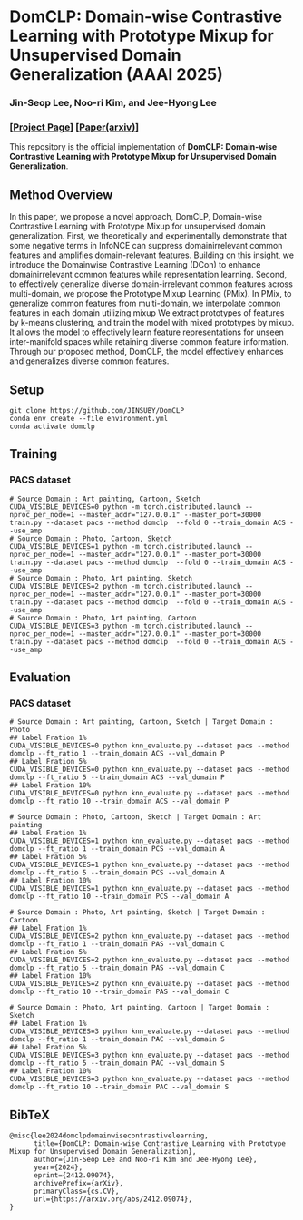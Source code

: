 # DomCLP: Domain-wise Contrastive Learning with Prototype Mixup for Unsupervised Domain Generalization (AAAI 2025)
### Jin-Seop Lee, Noo-ri Kim, and Jee-Hyong Lee

### [[Project Page](https://jinsuby.github.io/DomCLP/)] [[Paper(arxiv)](https://arxiv.org/abs/2412.09074)]
This repository is the official implementation of **DomCLP: Domain-wise Contrastive Learning with Prototype Mixup for Unsupervised Domain Generalization**.


## Method Overview

In this paper, we propose a novel approach, DomCLP, Domain-wise Contrastive Learning with Prototype Mixup for unsupervised domain generalization. First, we theoretically and experimentally demonstrate that some negative terms in InfoNCE can suppress domainirrelevant common features and amplifies domain-relevant features. Building on this insight, we introduce the Domainwise Contrastive Learning (DCon) to enhance domainirrelevant common features while representation learning. Second, to effectively generalize diverse domain-irrelevant common features across multi-domain, we propose the
Prototype Mixup Learning (PMix). In PMix, to generalize common features from multi-domain, we interpolate common features in each domain utilizing mixup  We extract prototypes of features by k-means clustering, and train the model with mixed prototypes by mixup. It allows the model to effectively learn feature representations for unseen inter-manifold spaces while retaining diverse common feature information. Through our proposed method, DomCLP, the model effectively enhances and generalizes diverse common features. 

## Setup

```shell
git clone https://github.com/JINSUBY/DomCLP
conda env create --file environment.yml
conda activate domclp
```

## Training

### PACS dataset
```shell
# Source Domain : Art painting, Cartoon, Sketch
CUDA_VISIBLE_DEVICES=0 python -m torch.distributed.launch --nproc_per_node=1 --master_addr="127.0.0.1" --master_port=30000 train.py --dataset pacs --method domclp  --fold 0 --train_domain ACS --use_amp
# Source Domain : Photo, Cartoon, Sketch
CUDA_VISIBLE_DEVICES=1 python -m torch.distributed.launch --nproc_per_node=1 --master_addr="127.0.0.1" --master_port=30000 train.py --dataset pacs --method domclp  --fold 0 --train_domain ACS --use_amp
# Source Domain : Photo, Art painting, Sketch
CUDA_VISIBLE_DEVICES=2 python -m torch.distributed.launch --nproc_per_node=1 --master_addr="127.0.0.1" --master_port=30000 train.py --dataset pacs --method domclp  --fold 0 --train_domain ACS --use_amp
# Source Domain : Photo, Art painting, Cartoon
CUDA_VISIBLE_DEVICES=3 python -m torch.distributed.launch --nproc_per_node=1 --master_addr="127.0.0.1" --master_port=30000 train.py --dataset pacs --method domclp  --fold 0 --train_domain ACS --use_amp
```


## Evaluation

### PACS dataset
```shell
# Source Domain : Art painting, Cartoon, Sketch | Target Domain : Photo
## Label Fration 1%
CUDA_VISIBLE_DEVICES=0 python knn_evaluate.py --dataset pacs --method domclp --ft_ratio 1 --train_domain ACS --val_domain P
## Label Fration 5%
CUDA_VISIBLE_DEVICES=0 python knn_evaluate.py --dataset pacs --method domclp --ft_ratio 5 --train_domain ACS --val_domain P
## Label Fration 10%
CUDA_VISIBLE_DEVICES=0 python knn_evaluate.py --dataset pacs --method domclp --ft_ratio 10 --train_domain ACS --val_domain P

# Source Domain : Photo, Cartoon, Sketch | Target Domain : Art painting
## Label Fration 1%
CUDA_VISIBLE_DEVICES=1 python knn_evaluate.py --dataset pacs --method domclp --ft_ratio 1 --train_domain PCS --val_domain A
## Label Fration 5%
CUDA_VISIBLE_DEVICES=1 python knn_evaluate.py --dataset pacs --method domclp --ft_ratio 5 --train_domain PCS --val_domain A
## Label Fration 10%
CUDA_VISIBLE_DEVICES=1 python knn_evaluate.py --dataset pacs --method domclp --ft_ratio 10 --train_domain PCS --val_domain A

# Source Domain : Photo, Art painting, Sketch | Target Domain : Cartoon
## Label Fration 1%
CUDA_VISIBLE_DEVICES=2 python knn_evaluate.py --dataset pacs --method domclp --ft_ratio 1 --train_domain PAS --val_domain C
## Label Fration 5%
CUDA_VISIBLE_DEVICES=2 python knn_evaluate.py --dataset pacs --method domclp --ft_ratio 5 --train_domain PAS --val_domain C
## Label Fration 10%
CUDA_VISIBLE_DEVICES=2 python knn_evaluate.py --dataset pacs --method domclp --ft_ratio 10 --train_domain PAS --val_domain C

# Source Domain : Photo, Art painting, Cartoon | Target Domain : Sketch
## Label Fration 1%
CUDA_VISIBLE_DEVICES=3 python knn_evaluate.py --dataset pacs --method domclp --ft_ratio 1 --train_domain PAC --val_domain S
## Label Fration 5%
CUDA_VISIBLE_DEVICES=3 python knn_evaluate.py --dataset pacs --method domclp --ft_ratio 5 --train_domain PAC --val_domain S
## Label Fration 10%
CUDA_VISIBLE_DEVICES=3 python knn_evaluate.py --dataset pacs --method domclp --ft_ratio 10 --train_domain PAC --val_domain S
```

## BibTeX
```
@misc{lee2024domclpdomainwisecontrastivelearning,
      title={DomCLP: Domain-wise Contrastive Learning with Prototype Mixup for Unsupervised Domain Generalization}, 
      author={Jin-Seop Lee and Noo-ri Kim and Jee-Hyong Lee},
      year={2024},
      eprint={2412.09074},
      archivePrefix={arXiv},
      primaryClass={cs.CV},
      url={https://arxiv.org/abs/2412.09074}, 
}